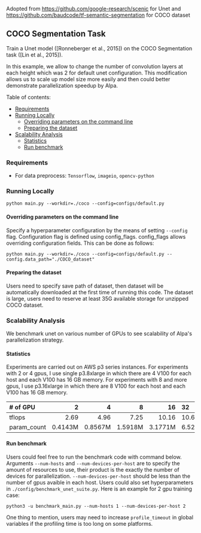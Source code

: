 Adopted from https://github.com/google-research/scenic for Unet and 
https://github.com/baudcode/tf-semantic-segmentation for COCO dataset

## COCO Segmentation Task

Train a Unet model ([Ronneberger et al., 2015]) on the COCO Segmentation task ([Lin et al., 2015]).

In this example, we allow to change the number of convolution layers at each height which was 2 for default unet configuration. This modification allows us to scale up model size more easily and then could better demonstrate parallelization speedup by Alpa. 

Table of contents:

- [Requirements](#requirements)
- [Running Locally](#running-locally)
  - [Overriding parameters on the command line](#overriding-parameters-on-the-command-line)
  - [Preparing the dataset](#preparing-the-dataset)
- [Scalability Analysis](#scalability-analysis)
  - [Statistics](#statistics)
  - [Run benchmark](#run-benchmark)

### Requirements
* For data preprocess: `Tensorflow`, `imageio`, `opencv-python`

### Running Locally

```shell
python main.py --workdir=./coco --config=configs/default.py
```

#### Overriding parameters on the command line

Specify a hyperparameter configuration by the means of setting `--config` flag. Configuration flag is defined using config_flags. config_flags allows overriding configuration fields. This can be done as follows:

```shell
python main.py --workdir=./coco --config=configs/default.py --config.data_path="./COCO_dataset"
```

#### Preparing the dataset

Users need to specify save path of dataset, then dataset will be automatically downloaded at the first time of running this code. The dataset is large, users need to reserve at least 35G available storage for unzipped COCO dataset. 


### Scalability Analysis

We benchmark unet on various number of GPUs to see scalability of Alpa's parallelization strategy. 

#### Statistics

Experiments are carried out on AWS p3 series instances. 
For experiments with 2 or 4 gpus, I use single p3.8xlarge in which there are 4 V100 for each host and each V100 has 16 GB memory. For experiments with 8 and more gpus, I use p3.16xlarge in which there are 8 V100 for each host and each V100 has 16 GB memory. 


| # of GPU   | 2 | 4 | 8 | 16 | 32 |
| :------ | -----: | -------: | -------------: | ----------: | :---------------------------------------- |
| tflops | 2.69 | 4.96 | 7.25 | 10.16 | 10.64 |
| param_count | 0.4143M | 0.8567M | 1.5918M | 3.1771M | 6.5202M |

#### Run benchmark

Users could feel free to run the benchmark code with command below. Arguments `--num-hosts` and `--num-devices-per-host` are to specify the amount of resources to use, their product is the exactly the number of devices for parallelization. `--num-devices-per-host` should be less than the number of gpus avaible in each host. Users could also set hyperparameters in `./config/benchmark_unet_suite.py`. Here is an example for 2 gpu training case:

```shell
python3 -u benchmark_main.py --num-hosts 1 --num-devices-per-host 2
```

One thing to mention, users may need to increase `profile_timeout` in global variables if the profiling time is too long on some platforms. 

